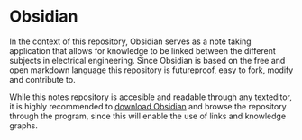 # Obsidian

In the context of this repository, Obsidian serves as a note taking application that allows for knowledge to be linked between the different subjects in electrical engineering. Since Obsidian is based on the free and open markdown language this repository is futureproof, easy to fork, modify and contribute to. 

While this notes repository is accesible and readable through any texteditor, it is highly recommended to [download Obsidian](https://obsidian.md/download) and browse the repository through the program, since this will enable the use of links and knowledge graphs. 
